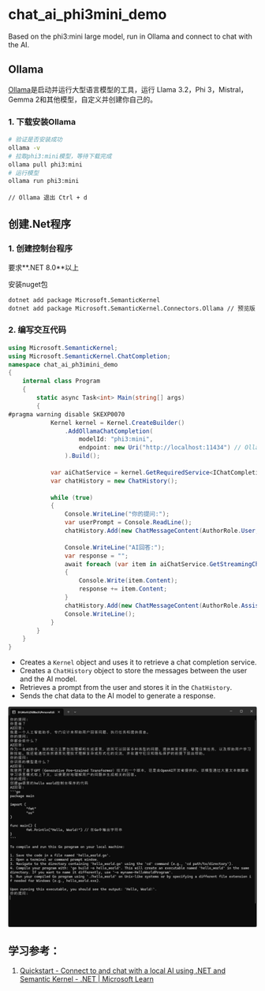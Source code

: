 # chat_ai_phi3mini_demo
Based on the phi3:mini large model, run in Ollama and connect to chat with the AI.

## Ollama

[Ollama](https://ollama.com/)是启动并运行大型语言模型的工具，运行 Llama 3.2，Phi 3，Mistral，Gemma 2和其他模型，自定义并创建你自己的。

### 1. 下载安装Ollama

```bash
# 验证是否安装成功
ollama -v
# 拉取phi3:mini模型，等待下载完成
ollama pull phi3:mini
# 运行模型
ollama run phi3:mini

// Ollama 退出 Ctrl + d
```



## 创建.Net程序

### 1. 创建控制台程序

要求**.NET 8.0**以上

安装nuget包

```bash
dotnet add package Microsoft.SemanticKernel
dotnet add package Microsoft.SemanticKernel.Connectors.Ollama // 预览版
```



### 2. 编写交互代码

```csharp
using Microsoft.SemanticKernel;
using Microsoft.SemanticKernel.ChatCompletion;
namespace chat_ai_ph3imini_demo
{
    internal class Program
    {
        static async Task<int> Main(string[] args)
        {
#pragma warning disable SKEXP0070
            Kernel kernel = Kernel.CreateBuilder()
                .AddOllamaChatCompletion(
                    modelId: "phi3:mini",
                    endpoint: new Uri("http://localhost:11434") // Ollama默认运行端口 11434
                ).Build();

            var aiChatService = kernel.GetRequiredService<IChatCompletionService>();
            var chatHistory = new ChatHistory();

            while (true)
            {
                Console.WriteLine("你的提问:");
                var userPrompt = Console.ReadLine();
                chatHistory.Add(new ChatMessageContent(AuthorRole.User, userPrompt));

                Console.WriteLine("AI回答:");
                var response = "";
                await foreach (var item in aiChatService.GetStreamingChatMessageContentsAsync(chatHistory))
                {
                    Console.Write(item.Content);
                    response += item.Content;
                }
                chatHistory.Add(new ChatMessageContent(AuthorRole.Assistant, response));
                Console.WriteLine();
            }
        }
    }
}
```

- Creates a `Kernel` object and uses it to retrieve a chat completion service.
- Creates a `ChatHistory` object to store the messages between the user and the AI model.
- Retrieves a prompt from the user and stores it in the `ChatHistory`.
- Sends the chat data to the AI model to generate a response.

![char_ai_demo](\img\chat_ai_demo.png)



## 学习参考：

1. [Quickstart - Connect to and chat with a local AI using .NET and Semantic Kernel - .NET | Microsoft Learn](https://learn.microsoft.com/en-us/dotnet/ai/quickstarts/quickstart-local-ai)